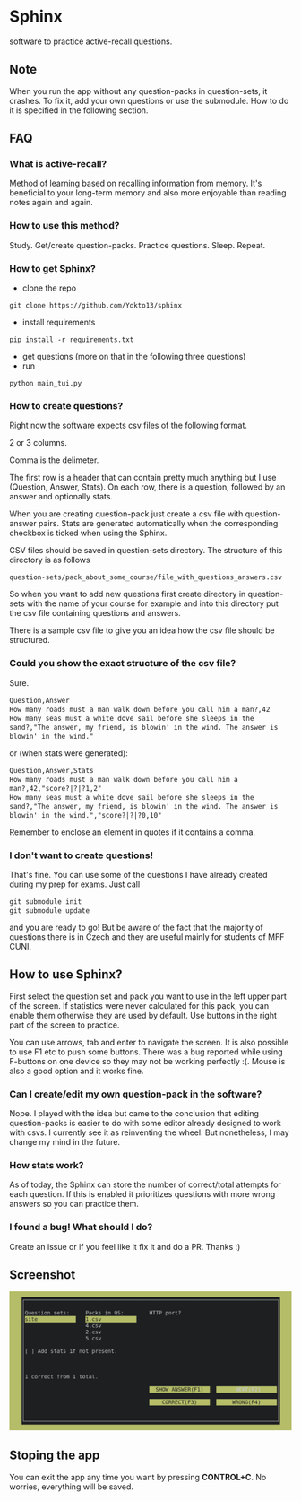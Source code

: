 # Sphinx
software to practice active-recall questions.

## Note
When you run the app without any question-packs in question-sets, it crashes.
To fix it, add your own questions or use the submodule.
How to do it is specified in the following section.

## FAQ
### What is active-recall?
Method of learning based on recalling information from memory.
It's beneficial to your long-term memory and also more enjoyable than reading notes again and
again.

### How to use this method?
Study. Get/create question-packs. Practice questions. Sleep. Repeat.

### How to get Sphinx?
- clone the repo
```
git clone https://github.com/Yokto13/sphinx
```
- install requirements
```
pip install -r requirements.txt
```
- get questions (more on that in the following three questions)
- run 
``` 
python main_tui.py 
```

### How to create questions?
Right now the software expects csv files of the following format.

2 or 3 columns.

Comma is the delimeter.

The first row is a header that can contain pretty much anything 
but I use (Question, Answer, Stats).
On each row, there is a question, followed by an answer and optionally stats.

When you are creating question-pack just create a csv file with question-answer pairs.
Stats are generated automatically when the corresponding checkbox is ticked 
when using the Sphinx.

CSV files should be saved in question-sets directory. 
The structure of this directory is as follows 
```
question-sets/pack_about_some_course/file_with_questions_answers.csv
```
So when you want to add new questions first create directory in question-sets
with the name of your course for example and into this directory put the csv file
containing questions and answers.

There is a sample csv file to give you an idea how the csv file should be structured.

### Could you show the exact structure of the csv file?
Sure.
```
Question,Answer
How many roads must a man walk down before you call him a man?,42
How many seas must a white dove sail before she sleeps in the sand?,"The answer, my friend, is blowin' in the wind. The answer is blowin' in the wind."
```
or (when stats were generated):
```
Question,Answer,Stats
How many roads must a man walk down before you call him a man?,42,"score?|?|?1,2"
How many seas must a white dove sail before she sleeps in the sand?,"The answer, my friend, is blowin' in the wind. The answer is blowin' in the wind.","score?|?|?0,10"
```
Remember to enclose an element in quotes if it contains a comma.

### I don't want to create questions!
That's fine.
You can use some of the questions I have already created during my prep for exams.
Just call
```
git submodule init
git submodule update
```
and you are ready to go!
But be aware of the fact that the majority of questions there is in Czech 
and they are useful mainly for students of MFF CUNI.

## How to use Sphinx?
First select the question set and pack you want to use in the left upper part of the screen.
If statistics were never calculated for this pack, you can enable them otherwise they are 
used by default.
Use buttons in the right part of the screen to practice.

You can use arrows, tab and enter to navigate the screen.
It is also possible to use F1 etc to push some buttons.
There was a bug reported while using F-buttons on one device 
so they may not be working perfectly :(.
Mouse is also a good option and it works fine.

### Can I create/edit my own question-pack in the software?
Nope. I played with the idea but came to the conclusion that editing question-packs is 
easier to do with some editor already designed to work with csvs. 
I currently see it as reinventing the wheel.
But nonetheless, I may change my mind in the future.

### How stats work?
As of today, the Sphinx can store the number of correct/total attempts for each question.
If this is enabled it prioritizes questions with more wrong answers so you can practice them.

### I found a bug! What should I do?
Create an issue or if you feel like it fix it and do a PR. Thanks :)

## Screenshot
![screenshot](screenshot.png)

## Stoping the app
You can exit the app any time you want by pressing **CONTROL+C**. 
No worries, everything will be saved.
